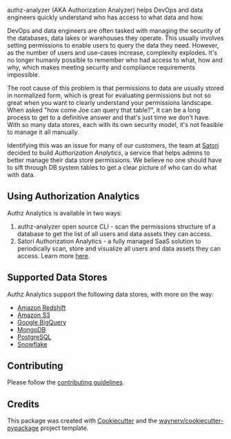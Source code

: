 authz-analyzer (AKA Authorization Analyzer) helps DevOps and data engineers quickly understand who has access to what data and how.

DevOps and data engineers are often tasked with managing the security of the databases, data lakes or warehouses they operate. This usually involves setting permissions to enable users to query the data they need. However, as the number of users and use-cases increase, complexity explodes. It's no longer humanly possible to remember who had access to what, how and why, which makes meeting security and compliance requirements impossible.

The root cause of this problem is that permissions to data are usually stored in normalized form, which is great for evaluating permissions but not so great when you want to clearly understand your permissions landscape. When asked "how come Joe can query that table?", it can be a long process to get to a definitive answer and that's just time we don't have. With so many data stores, each with its own security model, it's not feasible to manage it all manually.

Identifying this was an issue for many of our customers, the team at [Satori](https://satoricyber.com) decided to build *Authorization Analytics*, a service that helps admins to better manage their data store permissions. We believe no one should have to sift through DB system tables to get a clear picture of who can do what with data.

## Using Authorization Analytics
Authz Analytics is available in two ways:
1. authz-analyzer open source CLI - scan the permissions structure of a database to get the list of all users and data assets they can access.
2. Satori Authorization Analytics - a fully managed SaaS solution to periodically scan, store and visualize all users and data assets they can access. Learn more [here](https://satoricyber.com).

## Supported Data Stores
Authz Analytics support the following data stores, with more on the way:

* [Amazon Redshift](docs/datastores/redshift.md)
* [Amazon S3](docs/datastores/s3.md)
* [Google BigQuery](docs/datastores/bigquery.md)
* [MongoDB](docs/datastores/mongodb.md)
* [PostgreSQL](docs/datastores/postgresql.md)
* [Snowflake](docs/datastores/snowflake.md)

## Contributing
Please follow the [contributing guidelines](CONTRIBUTING.md).

## Credits
This package was created with [Cookiecutter](https://github.com/audreyr/cookiecutter) and the [waynerv/cookiecutter-pypackage](https://github.com/waynerv/cookiecutter-pypackage) project template.
